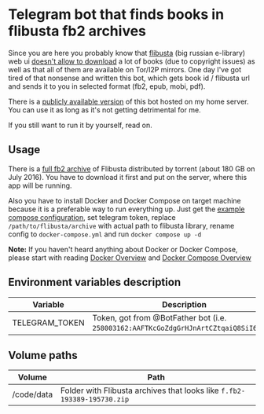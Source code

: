 # Telegram bot that finds books in flibusta fb2 archives
Since you are here you probably know that [flibusta](http://flibusta.is/) (big russian e-library) web ui [doesn't allow to download](http://flibusta.is/b/230948/fb2) a lot of books (due to copyright issues) as well as that all of them are available on Tor/I2P mirrors. One day I've got tired of that nonsense and written this bot, which gets book id / flibusta url and sends it to you in selected format (fb2, epub, mobi, pdf).

There is a [publicly available version](https://telegram.me/wubusta_bot) of this bot hosted on my home server. You can use it as long as it's not getting detrimental for me.

If you still want to run it by yourself, read on.

## Usage
There is a [full fb2 archive](http://flibusta.is/node/64756) of Flibusta distributed by torrent (about 180 GB on July 2016). You have to download it first and put on the server, where this app will be running.

Also you have to install Docker and Docker Compose on target machine because it is a preferable way to run everything up. Just get the [example compose configuration](https://gitlab.com/wutiarn/flibusta-bot/blob/master/docker-compose.example.yml), set telegram token, replace `/path/to/flibusta/archive` with actual path to flibusta library, rename config to `docker-compose.yml` and run `docker compose up -d`

**Note:** If you haven't heard anything about Docker or Docker Compose, please start with reading [Docker Overview](https://docs.docker.com/engine/understanding-docker/) and [Docker Compose Overview](https://docs.docker.com/compose/overview/)

## Environment variables description

| Variable            | Description                                                                         |
| ------------------- | ----------------------------------------------------------------------------------- |
| TELEGRAM_TOKEN      | Token, got from @BotFather bot (i.e. `258003162:AAFTKcGoZdgGrHJnArtCZtqaiQ8SiI6VPxw`) |

## Volume paths

| Volume              | Path                                                                                |
| ------------------- | ----------------------------------------------------------------------------------- |
| /code/data          | Folder with Flibusta archives that looks like `f.fb2-193389-195730.zip`             |
